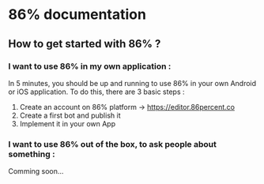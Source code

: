 # 86% documentation

## How to get started with 86% ?

### I want to use 86% in my own application :
In 5 minutes, you should be up and running to use 86% in your own Android or iOS application. To do this, there are 3 basic steps : 

1. Create an account on 86% platform → https://editor.86percent.co 
2. Create a first bot and publish it 
3. Implement it in your own App 

### I want to use 86% out of the box, to ask people about something : 
Comming soon... 


